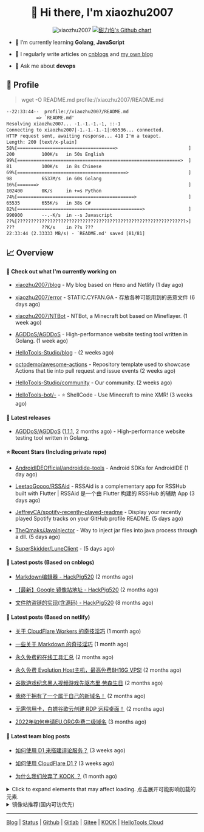 <h1 align="center"> 👋 Hi there, I'm xiaozhu2007</h1>
<p align="center">
  <img src="https://gpvc.arturio.dev/xiaozhu2007" alt="xiaozhu2007" />
  <a href="https://github.com/xiaozhu2007">
    <img src="https://ghchart.rshah.org/xiaozhu2007" alt="甜力怕's Github chart" />
  </a>
</p>

- 🌱 I’m currently learning **Golang**, **JavaScript**

- 📝 I regularly write articles on [cnblogs](https://www.cnblogs.com/xiaozhu2020/) and [my own blog](https://xiaozhu2007.netlify.app/)

- 💬 Ask me about **devops**

## 📄 Profile

> wget -O README.md profile://xiaozhu2007/README.md

```
--22:33:44--  profile://xiaozhu2007/README.md
           => `README.md'
Resolving xiaozhu2007... -1.-1.-1.-1, ::-1
Connecting to xiaozhu2007|-1.-1.-1.-1|:65536... connected.
HTTP request sent, awaiting response... 418 I'm a teapot.
Length: 200 [text/x-plain]
58%[====================================>                          ] 200          100K/s   in 50s English
99%[============================================================>  ] 81           100K/s   in 8s Chinese
69%[========================================>                      ] 98           6537M/s  in 60s Golang
16%[=======>                                                       ] 102400       0K/s     in +∞s Python
74%[===========================================>                   ] 65535        655K/s   in 38s C#
82%[==============================================>                ] 990900       --.-K/s  in --s Javascript
??%[??????????????????????????????????????????????????????????????>] ???          ??K/s    in ??s ???
22:33:44 (2.33333 MB/s) - `README.md' saved [81/81]
```

## 📈 Overview

#### 👷 Check out what I'm currently working on



- [xiaozhu2007/blog](https://github.com/xiaozhu2007/blog) - My blog based on Hexo and Netlify (1 day ago)

- [xiaozhu2007/error](https://github.com/xiaozhu2007/error) - STATIC.CYFAN.GA - 存放各种可能用到的恶意文件 (6 days ago)

- [xiaozhu2007/NTBot](https://github.com/xiaozhu2007/NTBot) - NTBot, a Minecraft bot based on Mineflayer. (1 week ago)

- [AGDDoS/AGDDoS](https://github.com/AGDDoS/AGDDoS) - High-performance website testing tool written in Golang. (1 week ago)

- [HelloTools-Studio/blog](https://github.com/HelloTools-Studio/blog) -  (2 weeks ago)

- [octodemo/awesome-actions](https://github.com/octodemo/awesome-actions) - Repository template used to showcase Actions that tie into pull request and issue events (2 weeks ago)

- [HelloTools-Studio/community](https://github.com/HelloTools-Studio/community) - Our community. (2 weeks ago)

- [HelloTools-bot/-](https://github.com/HelloTools-bot/-) - :star: ShellCode - Use Minecraft to mine XMR! (3 weeks ago)

#### 🔭 Latest releases



- [AGDDoS/AGDDoS](https://github.com/AGDDoS/AGDDoS) ([1.1.1](https://github.com/AGDDoS/AGDDoS/releases/tag/1.1.1), 2 months ago) - High-performance website testing tool written in Golang.

#### ⭐ Recent Stars (Including **private** repo)



- [AndroidIDEOfficial/androidide-tools](https://github.com/AndroidIDEOfficial/androidide-tools) - Android SDKs for AndroidIDE (1 day ago)

- [LeetaoGoooo/RSSAid](https://github.com/LeetaoGoooo/RSSAid) - RSSAid is a complementary app for RSSHub built with Flutter | RSSAid 是一个由 Flutter 构建的 RSSHub 的辅助 App (3 days ago)

- [JeffreyCA/spotify-recently-played-readme](https://github.com/JeffreyCA/spotify-recently-played-readme) - Display your recently played Spotify tracks on your GitHub profile README. (5 days ago)

- [TheQmaks/JavaInjector](https://github.com/TheQmaks/JavaInjector) - Way to inject jar files into java process through a dll. (5 days ago)

- [SuperSkidder/LuneClient](https://github.com/SuperSkidder/LuneClient) -  (5 days ago)

#### 📰 Latest posts (Based on cnblogs)

- [Markdown编辑器 - HackPig520](https://www.cnblogs.com/xiaozhu2020/p/16981427.html) (2 months ago)

- [【最新】Google 镜像站地址 - HackPig520](https://www.cnblogs.com/xiaozhu2020/p/google-mirror.html) (2 months ago)

- [文件防盗链的实现(含源码) - HackPig520](https://www.cnblogs.com/xiaozhu2020/p/16368726.html) (8 months ago)

#### 📰 Latest posts (Based on netlify)

- [关于 CloudFlare Workers 的奇技淫巧](https://xiaozhu2007.netlify.app/posts/cfw-advanced.html) (1 month ago)

- [一些关于 Markdown 的奇技淫巧](https://xiaozhu2007.netlify.app/posts/markdown-advanced.html) (1 month ago)

- [永久免费的在线工具汇总](https://xiaozhu2007.netlify.app/posts/online-tools.html) (2 months ago)

- [永久免费 Evolution Host主机，最高免费8H16G VPS!](https://xiaozhu2007.netlify.app/posts/free-evolution-host.html) (2 months ago)

- [谷歌游戏纪念黑人视频游戏先驱杰里·劳森生日](https://xiaozhu2007.netlify.app/posts/%E8%B0%B7%E6%AD%8C%E6%B8%B8%E6%88%8F%E7%BA%AA%E5%BF%B5%E6%9D%B0%E9%87%8C%E5%8A%B3%E6%A3%AE%E7%94%9F%E6%97%A5.html) (2 months ago)

- [我终于拥有了一个属于自己的新域名！](https://xiaozhu2007.netlify.app/posts/new-domain.html) (2 months ago)

- [无需信用卡，白嫖谷歌云创建 RDP 远程桌面！](https://xiaozhu2007.netlify.app/posts/%E7%99%BD%E5%AB%96GCS.html) (2 months ago)

- [2022年如何申请EU.ORG免费二级域名](https://xiaozhu2007.netlify.app/posts/%E7%94%B3%E8%AF%B7%E5%85%8D%E8%B4%B9%E5%9F%9F%E5%90%8Deu-org.html) (3 months ago)

#### 📰 Latest team blog posts

- [如何使用 D1 来搭建评论服务？](https://blog.yeeee.ml/posts/d1-demo-guide.html) (3 weeks ago)

- [如何使用 CloudFlare D1 ?](https://blog.yeeee.ml/posts/d1-guide.html) (3 weeks ago)

- [为什么我们放弃了 KOOK ？](https://blog.yeeee.ml/posts/why-not-kaiheila.html) (1 month ago)

<details>
  <summary>Click to expand elements that may affect loading. 点击展开可能影响加载的元素.</summary>

[![甜力怕's GitHub stats](https://github-readme-stats.vercel.app/api?username=xiaozhu2007&repo=hexo&locale=cn&count_private=true)](https://xiaozhu2007.github.io/)
[![Top Langs](https://github-readme-stats.vercel.app/api/top-langs/?username=xiaozhu2007)](https://github.com/xiaozhu2007)

#### 📫 Find me here

[![](https://img.shields.io/badge/-Blog-4fc08d?style=flat-square&logo=vue.js&logoColor=white)](https://www.cnblogs.com/xiaozhu2020/)
[![](https://img.shields.io/badge/-Email-D14836?style=flat-square&logo=gmail&logoColor=white)](mailto:lz19986912007@163.com)
[![](https://img.shields.io/badge/QQ-faaf08?style=flat-square&logo=tencent-qq&logoColor=000000)](http://wpa.qq.com/msgrd?v=3&uin=3356136957&site=qq&menu=yes)
![](https://img.shields.io/badge/HackPig520-C160?style=flat-square&logo=wechat&logoColor=white)

#### 🛠 Platform & Tools

[![](https://img.shields.io/badge/Windows-10-2376bc?style=flat-square&logo=windows&logoColor=ffffff)](https://www.microsoft.com/windows/get-windows-10) [![](https://img.shields.io/badge/IDE-Visual%20Studio%20Code-blue?style=flat-square&logo=visual-studio-code&logoColor=ffffff)](https://code.visualstudio.com/)
[![](https://img.shields.io/badge/-HTML5-E34F26?style=flat-square&logo=html5&logoColor=white)](https://html.spec.whatwg.org/)
[![](https://img.shields.io/badge/-JavaScript-f7e018?style=flat-square&logo=javascript&logoColor=white)](https://www.ecma-international.org/)
[![](https://img.shields.io/badge/-TypeScript-3178c6?style=flat-square&logo=typescript&logoColor=white)](https://www.typescriptlang.org/)
[![](https://img.shields.io/badge/-Git-f05032?style=flat-square&logo=git&logoColor=white)](https://git-scm.com/)
[![](https://img.shields.io/badge/-Vue.js-4fc08d?style=flat-square&logo=vue.js&logoColor=ffffff)](https://vuejs.org/)
[![](https://img.shields.io/badge/-Node.js-43853d?style=flat-square&logo=node.js&logoColor=ffffff)](https://nodejs.org/)
[![](https://img.shields.io/badge/-Nuxt.js-00C58E?style=flat-square&logo=nuxt.js&logoColor=white)](https://nuxtjs.org/)

#### :heart: **Github Metrics**

<img src="/github-metrics.svg" alt="Metrics" width="100%">

#### :star: Pinned Repo(s)

[![Pinned_GitHosts](https://github-readme-stats.vercel.app/api/pin/?username=xiaozhu2007&repo=GitHosts&show_owner=true)](https://github.com/xiaozhu2007/GitHosts)
[![Pinned_X-Status](https://github-readme-stats.vercel.app/api/pin/?username=xiaozhu2007&repo=X-Status&show_owner=true)](https://github.com/xiaozhu2007/X-Status)
[![javascript-tennis](https://github-readme-stats.vercel.app/api/pin/?username=xiaozhu2021&repo=javascript-tetris&show_owner=true)](https://github.com/xiaozhu2021/javascript-tetris)
[![javascript-pong](https://github-readme-stats.vercel.app/api/pin/?username=xiaozhu2021&repo=javascript-pong&show_owner=true)](https://github.com/xiaozhu2021/javascript-pong)

</details>
<details>
  <summary>镜像站推荐(国内可访优先)</summary>

| TYPE          | NODE                                                                                                                                                               |
| ------------- | ------------------------------------------------------------------------------------------------------------------------------------------------------------------ |
| Google Search | [AUST](https://search.aust.cf) - [ECNU](https://search.ecnu.cf) - [NJAU](https://search.njau.cf) - [AHAU](https://search.ahau.cf) - [AHNU](https://search.ahnu.cf) |
| Web Proxy     | [HelloTools Global Proxy](https://hellotools.eu.org/)(cloudflare)                                                                                                  |

Want more? Click [here](https://github.com/xiaozhu2007/-) to explore more!

</details>

---

[Blog](https://xiaozhu2007.netlify.app/) | [Status](https://hellotools.statuspage.io/) | [Github](https://github.com/xiaozhu2007) | [Gitlab](https://gitlab.com/xiaozhu2007) | [Gitee](https://gitee.com/xiaozhu2007) | [KOOK](https://kook.top/) | [HelloTools Cloud](https://yeeee.ml/)

